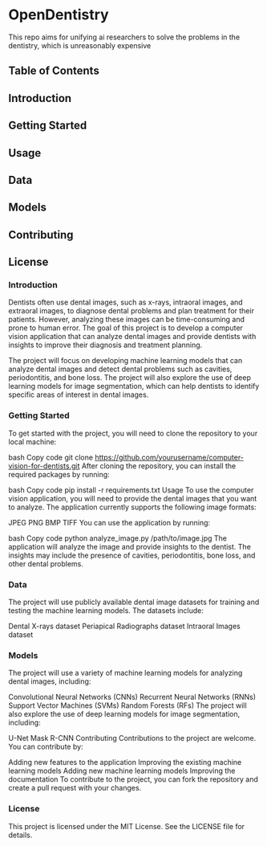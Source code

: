 # OpenDentistry
This repo aims for unifying ai researchers to solve the problems in the dentistry, which is unreasonably expensive


## Table of Contents
## Introduction
## Getting Started
## Usage
## Data
## Models
## Contributing
## License

### Introduction
Dentists often use dental images, such as x-rays, intraoral images, and extraoral images, to diagnose dental problems and plan treatment for their patients. However, analyzing these images can be time-consuming and prone to human error. The goal of this project is to develop a computer vision application that can analyze dental images and provide dentists with insights to improve their diagnosis and treatment planning.

The project will focus on developing machine learning models that can analyze dental images and detect dental problems such as cavities, periodontitis, and bone loss. The project will also explore the use of deep learning models for image segmentation, which can help dentists to identify specific areas of interest in dental images.

### Getting Started
To get started with the project, you will need to clone the repository to your local machine:

bash
Copy code
git clone https://github.com/yourusername/computer-vision-for-dentists.git
After cloning the repository, you can install the required packages by running:

bash
Copy code
pip install -r requirements.txt
Usage
To use the computer vision application, you will need to provide the dental images that you want to analyze. The application currently supports the following image formats:

JPEG
PNG
BMP
TIFF
You can use the application by running:

bash
Copy code
python analyze_image.py /path/to/image.jpg
The application will analyze the image and provide insights to the dentist. The insights may include the presence of cavities, periodontitis, bone loss, and other dental problems.

### Data
The project will use publicly available dental image datasets for training and testing the machine learning models. The datasets include:

Dental X-rays dataset
Periapical Radiographs dataset
Intraoral Images dataset

### Models
The project will use a variety of machine learning models for analyzing dental images, including:

Convolutional Neural Networks (CNNs)
Recurrent Neural Networks (RNNs)
Support Vector Machines (SVMs)
Random Forests (RFs)
The project will also explore the use of deep learning models for image segmentation, including:

U-Net
Mask R-CNN
Contributing
Contributions to the project are welcome. You can contribute by:

Adding new features to the application
Improving the existing machine learning models
Adding new machine learning models
Improving the documentation
To contribute to the project, you can fork the repository and create a pull request with your changes.

###  License
This project is licensed under the MIT License. See the LICENSE file for details.
